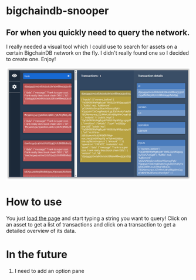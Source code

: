 # bigchaindb-snooper
## For when you quickly need to query the network.

I really needed a visual tool which I could use to search for assets on a certain BigchainDB network on the fly. I didn't really found one so I decided to create one. Enjoy!

![UI Screenshot](img/screen.png)

# How to use

You just [load the page](https://artusvranken.github.io/bigchaindb-snooper) and start typing a string you want to query! Click on an asset to get a list of transactions and click on a transaction to get a detailed overview of its data.

# In the future

1. I need to add an option pane
